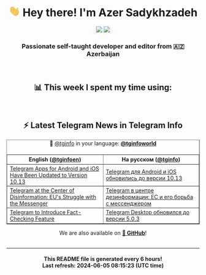 <div align="center">
	<div>
		<h1>
      <img src="./assets/hi.gif" width="30px"> Hey there! I'm Azer Sadykhzadeh
    </h1>
    <img height="18" src="https://komarev.com/ghpvc/?username=sadykhzadeh&label=Views&color=2081c1&style=flat-square" />
		<a href="https://wakatime.com/Azer"> <img height="18" src="https://wakatime.com/badge/user/f80ae27a-c328-426f-a381-bc84136e2dd6.svg" /> </a>
    <h3>
      Passionate self-taught developer and editor from 🇦🇿 Azerbaijan
    </h3>
  </div>
  <br>

<h2>📊 This week I spent my time using:</h2>

<!--START_SECTION:waka-->
<!--END_SECTION:waka-->

<br>

<h2>⚡️ Latest Telegram News in Telegram Info</h2>
  <table border>
		<tr>
			<th width="50%">English (<a href="https://t.me/tginfoen">@tginfoen</a>)</th>
			<th>На русском (<a href="https://t.me/tginfo">@tginfo</a>)</th>
		</tr>
		<caption>🚩 <a href="https://t.me/tginfo">@tginfo</a> in your language: <a href="https://t.me/tginfoworld"><b>@tginfoworld</b></a><caption/>
  <tr><td><a href="https://t.me/tginfoen/1923">Telegram Apps for Android and iOS Have Been Updated to Version 10.13</a></td>
    <td><a href="https://t.me/tginfo/4030">Telegram для Android и iOS обновились до версии 10.13</a></td></tr><tr><td><a href="https://t.me/tginfoen/1922">Telegram at the Center of Disinformation: EU's Struggle with the Messenger</a></td>
    <td><a href="https://t.me/tginfo/4029">Telegram в центре дезинформации: ЕС и его борьба с мессенджером</a></td></tr><tr><td><a href="https://t.me/tginfoen/1921">Telegram to Introduce Fact-Checking Feature</a></td>
    <td><a href="https://t.me/tginfo/4028">Telegram Desktop обновился до версии 5.0.3</a></td></tr>
</table>
We are also available on <a href="https://github.com/tginfo"><b>🐙 GitHub</b></a>!
</div>

<br>
<hr>
<h4 align="center">This README file is generated <b>every 6 hours</b>!</br>Last refresh: <b>2024-06-05 08:15:23 (UTC time)</b></h4>

